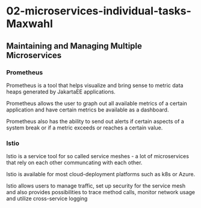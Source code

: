 # 02-microservices-individual-tasks-Maxwahl

## Maintaining and Managing Multiple Microservices

### Prometheus

Prometheus is a tool that helps visualize and bring sense to metric data heaps generated by JakartaEE applications.

Prometheus allows the user to graph out all available metrics of a certain application and have certain metrics be available as a dashboard.

Prometheus also has the ability to send out alerts if certain aspects of a system break or if a metric exceeds or reaches a certain value.

### Istio

Istio is a service tool for so called service meshes - a lot of microservices that rely on each other communcating with each other.

Istio is available for most cloud-deployment platforms such as k8s or Azure.

Istio allows users to manage traffic, set up security for the service mesh and also provides possibilities to trace method calls, monitor network usage and utilize cross-service logging